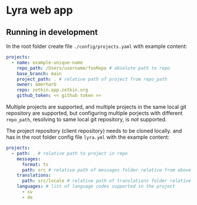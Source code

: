 # Lyra web app

## Running in development

In the root folder create file `./config/projects.yaml` with example content:

```yaml
projects:
  - name: example-unique-name
    repo_path: /Users/username/fooRepo # absolute path to repo
    base_branch: main
    project_path: . # relative path of project from repo_path
    owner: amerharb
    repo: zetkin.app.zetkin.org
    github_token: << github token >>
```

Multiple projects are supported, and multiple projects in the same local git repository
are supported, but configuring multiple porjects with different `repo_path`, resolving to
same local git repository, is _not_ supported.

The project repository (client repository) needs to be cloned locally. and has in the root folder config
file `lyra.yml` with the
example content:

```yaml
projects:
  - path: . # relative path to project in repo
    messages:
      format: ts
      path: src # relative path of messages folder relative from above project path
    translations:
      path: src/locale # relative path of translations folder relative from above project path
    languages: # list of language codes supported in the project
      - sv
      - de
```
